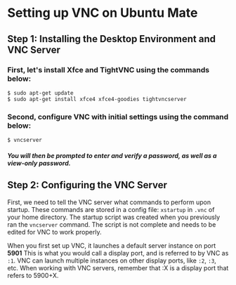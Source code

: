 # Setting up VNC on Ubuntu Mate
## Step 1: Installing the Desktop Environment and VNC Server
### First, let's install Xfce and TightVNC using the commands below:
```
$ sudo apt-get update
$ sudo apt-get install xfce4 xfce4-goodies tightvncserver
```
### Second, configure VNC with initial settings using the command below:
```
$ vncserver
```
##### You will then be prompted to enter and verify a password, as well as a view-only password.

## Step 2: Configuring the VNC Server
First, we need to tell the VNC server what commands to perform upon startup. These commands are stored in a config file: `xstartup` in `.vnc` of your home directory. The startup script was created when you previously ran the `vncserver` command. The script is not complete and needs to be edited for VNC to work properly.

When you first set up VNC, it launches a default server instance on port **5901** This is what you would call a display port, and is referred to by VNC as `:1`. VNC can launch multiple instances on other display ports, like ```:2```, ```:3```, etc. When working with VNC servers, remember that :X is a display port that refers to 5900+X.
